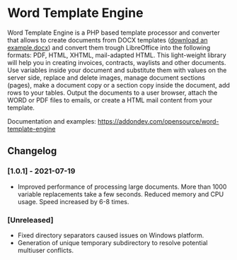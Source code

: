 # Word Template Engine

Word Template Engine is a PHP based template processor and converter that allows to create documents from DOCX templates ([download an example.docx](https://github.com/philip-sorokin/word-template-engine/blob/main/examples/template.docx?raw=true)) and convert them trough LibreOffice into the following formats: PDF, HTML, XHTML, mail-adapted HTML. This light-weight library will help you in creating invoices, contracts, waylists and other documents. Use variables inside your document and substitute them with values on the server side, replace and delete images, manage document sections (pages), make a document copy or a section copy inside the document, add rows to your tables. Output the documents to a user browser, attach the WORD or PDF files to emails, or create a HTML mail content from your template.

Documentation and examples: https://addondev.com/opensource/word-template-engine

## Changelog

### [1.0.1] - 2021-07-19

- Improved performance of processing large documents. More than 1000 variable replacements take a few seconds. Reduced memory and CPU usage. Speed increased by 6-8 times.

### [Unreleased]

- Fixed directory separators caused issues on Windows platform.
- Generation of unique temporary subdirectory to resolve potential multiuser conflicts.
